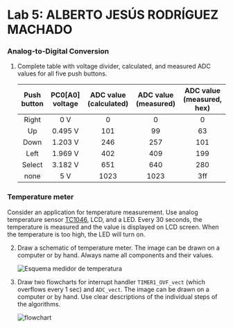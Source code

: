 # Lab 5: ALBERTO JESÚS RODRÍGUEZ MACHADO

### Analog-to-Digital Conversion

1. Complete table with voltage divider, calculated, and measured ADC values for all five push buttons.

   | **Push button** | **PC0[A0] voltage** | **ADC value (calculated)** | **ADC value (measured)** | **ADC value (measured, hex)** |
   | :-: | :-: | :-: | :-: | :-: |
   | Right  | 0&nbsp;V | 0   | 0 | 0 |
   | Up     | 0.495&nbsp;V | 101 | 99 | 63 |
   | Down   | 1.203&nbsp;V | 246 | 257 | 101 |
   | Left   | 1.969 V | 402 | 409 | 199 |
   | Select | 3.182 V | 651 | 640 | 280 |
   | none   | 5 V | 1023 | 1023 | 3ff |

### Temperature meter

Consider an application for temperature measurement. Use analog temperature sensor [TC1046](http://ww1.microchip.com/downloads/en/DeviceDoc/21496C.pdf), LCD, and a LED. Every 30 seconds, the temperature is measured and the value is displayed on LCD screen. When the temperature is too high, the LED will turn on.

2. Draw a schematic of temperature meter. The image can be drawn on a computer or by hand. Always name all components and their values.

   ![Esquema medidor de temperatura](https://user-images.githubusercontent.com/114478211/199028879-8df5f24c-0f60-4c19-b153-48a6b7135a86.png)

3. Draw two flowcharts for interrupt handler `TIMER1_OVF_vect` (which overflows every 1&nbsp;sec) and `ADC_vect`. The image can be drawn on a computer or by hand. Use clear descriptions of the individual steps of the algorithms.

   ![flowchart](https://user-images.githubusercontent.com/114478211/199093074-4e3694f5-2472-45e0-b1df-0542ba439255.jpg)

